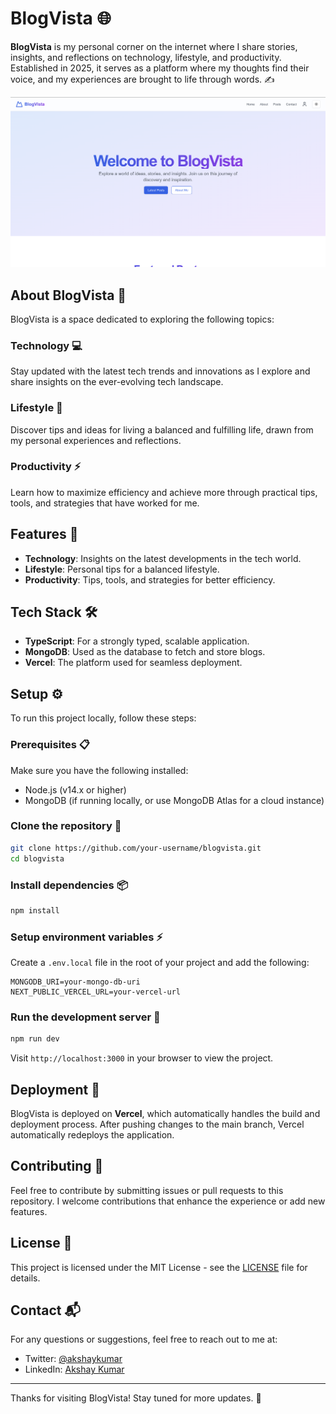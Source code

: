 # BlogVista 🌐

**BlogVista** is my personal corner on the internet where I share stories, insights, and reflections on technology, lifestyle, and productivity. Established in 2025, it serves as a platform where my thoughts find their voice, and my experiences are brought to life through words. ✍️

![BlogVista Logo](public/images/BlogVista.png)

## About BlogVista 📝

BlogVista is a space dedicated to exploring the following topics:

### Technology 💻
Stay updated with the latest tech trends and innovations as I explore and share insights on the ever-evolving tech landscape.

### Lifestyle 🌿
Discover tips and ideas for living a balanced and fulfilling life, drawn from my personal experiences and reflections.

### Productivity ⚡
Learn how to maximize efficiency and achieve more through practical tips, tools, and strategies that have worked for me.

## Features 🌟

- **Technology**: Insights on the latest developments in the tech world.
- **Lifestyle**: Personal tips for a balanced lifestyle.
- **Productivity**: Tips, tools, and strategies for better efficiency.

## Tech Stack 🛠️

- **TypeScript**: For a strongly typed, scalable application.
- **MongoDB**: Used as the database to fetch and store blogs.
- **Vercel**: The platform used for seamless deployment.
  
## Setup ⚙️

To run this project locally, follow these steps:

### Prerequisites 📋

Make sure you have the following installed:

- Node.js (v14.x or higher)
- MongoDB (if running locally, or use MongoDB Atlas for a cloud instance)

### Clone the repository 🔄

```bash
git clone https://github.com/your-username/blogvista.git
cd blogvista
```

### Install dependencies 📦

```bash
npm install
```

### Setup environment variables ⚡

Create a `.env.local` file in the root of your project and add the following:

```
MONGODB_URI=your-mongo-db-uri
NEXT_PUBLIC_VERCEL_URL=your-vercel-url
```

### Run the development server 🚀

```bash
npm run dev
```

Visit `http://localhost:3000` in your browser to view the project.

## Deployment 🚀

BlogVista is deployed on **Vercel**, which automatically handles the build and deployment process. After pushing changes to the main branch, Vercel automatically redeploys the application.

## Contributing 🤝

Feel free to contribute by submitting issues or pull requests to this repository. I welcome contributions that enhance the experience or add new features.

## License 📜

This project is licensed under the MIT License - see the [LICENSE](LICENSE) file for details.

## Contact 📬

For any questions or suggestions, feel free to reach out to me at:

- Twitter: [@akshaykumar](https://x.com/Aksh0605)
- LinkedIn: [Akshay Kumar](https://www.linkedin.com/in/akshaykumar0611/)

---

Thanks for visiting BlogVista! Stay tuned for more updates. 🙌